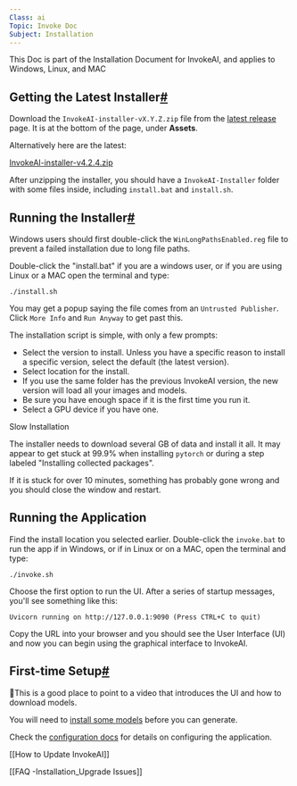 ```yaml
---
Class: ai
Topic: Invoke Doc
Subject: Installation
---
```




This Doc is part of the Installation Document for InvokeAI, and applies to Windows, Linux, and MAC

## Getting the Latest Installer[#](https://invoke-ai.github.io/InvokeAI/installation/010_INSTALL_AUTOMATED/#getting-the-latest-installer "Permanent link")

Download the `InvokeAI-installer-vX.Y.Z.zip` file from the [latest release](https://github.com/invoke-ai/InvokeAI/releases/latest) page. It is at the bottom of the page, under **Assets**.

Alternatively here are the latest:

[InvokeAI-installer-v4.2.4.zip](https://github.com/invoke-ai/InvokeAI/releases/download/v4.2.4/InvokeAI-installer-v4.2.4.zip)

After unzipping the installer, you should have a `InvokeAI-Installer` folder with some files inside, including `install.bat` and `install.sh`.

## Running the Installer[#](https://invoke-ai.github.io/InvokeAI/installation/010_INSTALL_AUTOMATED/#running-the-installer "Permanent link")


Windows users should first double-click the `WinLongPathsEnabled.reg` file to prevent a failed installation due to long file paths.

Double-click the "install.bat" if you are a windows user, or if you are using Linux or a MAC open the terminal and type:

```
./install.sh

```

You may get a popup saying the file comes from an `Untrusted Publisher`. Click `More Info` and `Run Anyway` to get past this.

The installation script is simple, with only a few prompts:

-   Select the version to install. Unless you have a specific reason to install a specific version, select the default (the latest version).
-   Select location for the install. 
-  If you use the same folder has the previous InvokeAI version, the new version will load all your images and models.
-  Be sure you have enough space if it is the first time you run it. 
-  Select a GPU device if you have one.

Slow Installation

The installer needs to download several GB of data and install it all. It may appear to get stuck at 99.9% when installing `pytorch` or during a step labeled "Installing collected packages".

If it is stuck for over 10 minutes, something has probably gone wrong and you should close the window and restart.

## Running the Application

Find the install location you selected earlier. Double-click the `invoke.bat` to run the app if in Windows, or if in Linux or on a MAC, open the terminal and type:

```
./invoke.sh

```

Choose the first option to run the UI. After a series of startup messages, you'll see something like this:

```
Uvicorn running on http://127.0.0.1:9090 (Press CTRL+C to quit)
```

Copy the URL into your browser and you should see the User Interface (UI) and now you can begin using the graphical interface to InvokeAI.


## First-time Setup[#](https://invoke-ai.github.io/InvokeAI/installation/010_INSTALL_AUTOMATED/#first-time-setup "Permanent link")

🙏This is a good place to point to a video that introduces the UI and how to download models.

You will need to [install some models](https://invoke-ai.github.io/InvokeAI/installation/050_INSTALLING_MODELS/) before you can generate. 

Check the [configuration docs](https://invoke-ai.github.io/InvokeAI/features/CONFIGURATION/) for details on configuring the application.


[[How to Update InvokeAI]]

[[FAQ -Installation_Upgrade Issues]]





